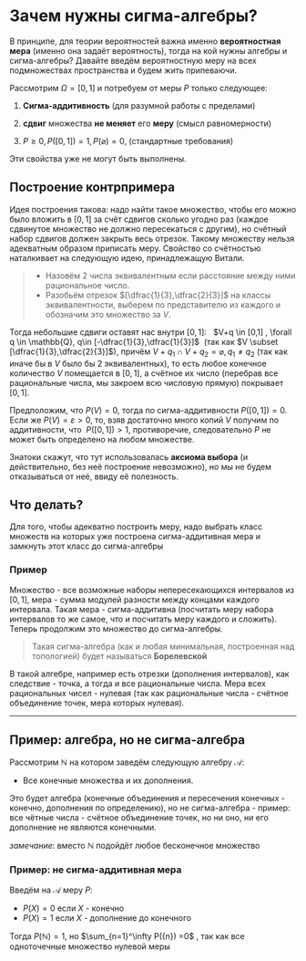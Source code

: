 # Зачем нужны сигма-алгебры?

В принципе, для теории вероятностей важна именно **вероятностная мера** (именно она задаёт вероятность), тогда на кой нужны алгебры и сигма-алгебры? Давайте введём вероятностную меру на всех подмножествах пространства и будем жить припеваючи.

Рассмотрим $\Omega=[0,1]$ и потребуем от меры $P$ только следующее:

1. **Сигма-аддитивность** (для разумной работы с пределами)

2. **сдвиг** множества **не меняет** его **меру** (смысл равномерности)

3. $P \geqslant 0, P([0,1])=1, P(\varnothing)=0$, (стандартные требования)

  

Эти свойства уже не могут быть выполнены.


## Построение контрпримера


Идея построения такова: надо найти такое множество, чтобы его можно было вложить в $[0,1]$ за счёт сдвигов сколько угодно раз (каждое сдвинутое множество не должно пересекаться с другим), но счётный набор сдвигов должен закрыть весь отрезок. Такому множеству нельзя адекватным образом приписать меру. Свойство со счётностью наталкивает на следующую идею, принадлежащую Витали.

  
> * Назовём 2 числа эквивалентным если расстояние между ними рациональное число.
>* Разобьём отрезок $[\dfrac{1}{3},\dfrac{2}{3}]$ на классы эквивалентности, выберем по представителю из каждого и обозначим это множество за $V$.

Тогда небольшие сдвиги оставят нас внутри $[0,1]$:   $V+q \in [0,1] , \forall q \in \mathbb{Q}, q\in [-\dfrac{1}{3},\dfrac{1}{3}]$  (так как $V \subset [\dfrac{1}{3},\dfrac{2}{3}]$), причём $V+q_1 \cap V+q_2 =\varnothing, q_1 \neq q_2$ (так как иначе бы в $V$ было бы 2 эквивалентных), то есть любое конечное количество $V$ помещается в $[0,1]$, а счётное их число (перебрав все рациональные числа, мы закроем всю числовую прямую) покрывает $[0,1]$.

Предположим, что $P(V)=0$, тогда по сигма-аддитивности $P([0,1])=0$. Если же $P(V)=\varepsilon>0$, то, взяв достаточно много копий $V$ получим по аддитивности, что  $P([0,1])>1$, противоречие, следовательно $P$ не может быть определено на любом множестве.

Знатоки скажут, что тут использовалась **аксиома выбора** (и действительно, без неё построение невозможно), но мы не будем отказываться от неё, ввиду её полезность.

  
  
  
  

## Что делать?

Для того, чтобы адекватно построить меру, надо выбрать класс множеств на которых уже построена сигма-аддитивная мера и замкнуть этот класс до сигма-алгебры

### Пример

Множество - все возможные наборы непересекающихся интервалов из $[0,1]$, мера - сумма модулей разности между концами каждого интервала. Такая мера - сигма-аддитивна (посчитать меру набора интервалов то же самое, что и посчитать меру каждого и сложить). Теперь продолжим это множество до сигма-алгебры. 

 >Такая сигма-алгебра (как и любая минимальная, построенная над топологией) будет называться **Борелевской** 

В такой алгебре, например есть отрезки (дополнения интервалов), как следствие - точка, а тогда и все рациональные числа. Мера всех рациональных чисел - нулевая (так как рациональные числа - счётное объединение точек, мера которых нулевая). 


_________________
## Пример: алгебра, но не сигма-алгебра

Рассмотрим $\mathbb{N}$ на котором заведём следующую алгебру $\mathcal{A}$: 

* Все конечные множества и их дополнения.

Это будет алгебра (конечные объединения и пересечения конечных - конечно, дополнения по определению), но не сигма-алгебра - пример: все чётные числа - счётное объединение точек, но ни оно, ни его дополнение не являются конечными.

*замечание*: вместо  $\mathbb{N}$  подойдёт любое бесконечное множество 

### Пример: не сигма-аддитивная мера

Введём на $\mathcal{A}$  меру $P$:

- $P(X)=0$ если $X$ - конечно
- $P(X)=1$ если $X$ - дополнение до конечного

Тогда $P(\mathbb{N})=1$, но $\sum_{n=1}^\infty P({n}) =0$  , так как все одноточечные множество нулевой меры



